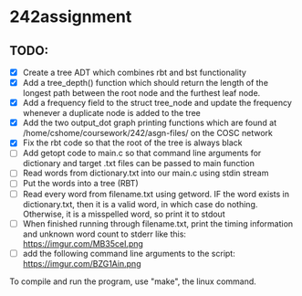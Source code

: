 # 242assignment
## TODO: 
- [x] Create a tree ADT which combines rbt and bst functionality
- [x] Add a tree_depth() function which should return the length of the longest path between the root node and the furthest leaf node.
- [x] Add a frequency field to the struct tree_node and update the frequency whenever a duplicate node is added to the tree
- [x] Add the two output_dot graph printing functions which are found at /home/cshome/coursework/242/asgn-files/ on the COSC network
- [x] Fix the rbt code so that the root of the tree is always black
- [ ] Add getopt code to main.c so that command line arguments for dictionary and target .txt files can be passed to main function
- [ ] Read words from dictionary.txt into our main.c using stdin stream
- [ ] Put the words into a tree (RBT)
- [ ] Read every word from filename.txt using getword. IF the word exists in dictionary.txt, then it is a valid word, in which case do nothing. Otherwise, it is a misspelled word, so print it to stdout
- [ ] When finished running through filename.txt, print the timing information and unknown word count to stderr like this: https://imgur.com/MB35ceI.png
- [ ] add the following command line arguments to the script: https://imgur.com/BZG1Ain.png

To compile and run the program, use "make", the linux command.
